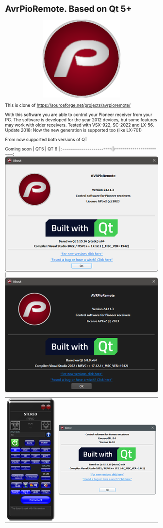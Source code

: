 # AvrPioRemote. Based on Qt 5+
<p align="center">
<img src="src/images/AVRPioRemote.png"/>
</p>

This is clone of https://sourceforge.net/projects/avrpioremote/

With this software you are able to control your Pioneer receiver from your PC.
The software is developed for the year 2012 devices, but some features may work with older receivers. Tested with VSX-922, SC-2022 and LX-56.
Update 2018: Now the new generation is supported too (like LX-701)

From now supported both versions of QT

 Coming soon
 | QT5 | QT 6 |
 :-------------------------:|:-------------------------:
![QT5](./doc/images/Qt5.png) | ![QT6](./doc/images/Qt6.png)
 
 | | |
:-------------------------:|:-------------------------:
![Main screen](./doc/images/AVRPioRemote.png) | ![About](./doc/images/About.png) 

